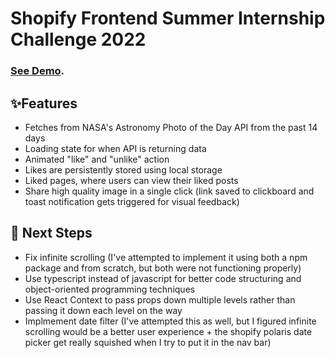 # Shopify Frontend Summer Internship Challenge 2022

### [See Demo](https://thawing-bayou-98730.herokuapp.com/).

## ✨Features

- Fetches from NASA's Astronomy Photo of the Day API from the past 14 days
- Loading state for when API is returning data
- Animated "like" and "unlike" action
- Likes are persistently stored using local storage
- Liked pages, where users can view their liked posts
- Share high quality image in a single click (link saved to clickboard and toast notification gets triggered for visual feedback)

## 🎯 Next Steps
- Fix infinite scrolling (I've attempted to implement it using both a npm package and from scratch, but both were not functioning properly)
- Use typescript instead of javascript for better code structuring and object-oriented programming techniques
- Use React Context to pass props down multiple levels rather than passing it down each level on the way
- Implmement date filter (I've attempted this as well, but I figured infinite scrolling would be a better user experience + the shopify polaris date picker get really squished when I try to put it in the nav bar)
